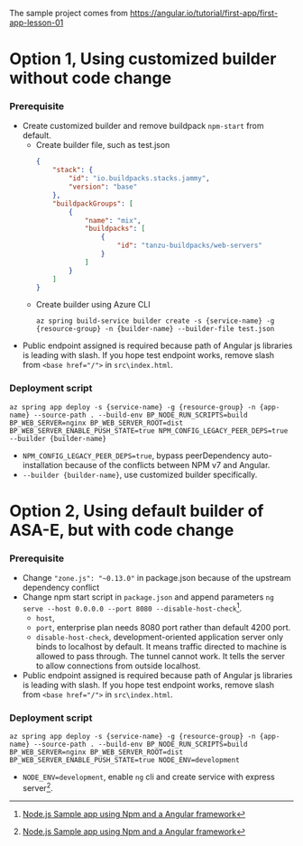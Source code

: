 The sample project comes from https://angular.io/tutorial/first-app/first-app-lesson-01

# Option 1, Using customized builder without code change
### Prerequisite
* Create customized builder and remove buildpack `npm-start` from default.
  * Create builder file, such as test.json
    ``` json
    {
        "stack": {
            "id": "io.buildpacks.stacks.jammy",
            "version": "base"
        },
        "buildpackGroups": [
            {
                "name": "mix",
                "buildpacks": [
                    {
                        "id": "tanzu-buildpacks/web-servers"
                    }
                ]
            }
        ]
    }
    ```
  * Create builder using Azure CLI
    ```azurecli
    az spring build-service builder create -s {service-name} -g {resource-group} -n {builder-name} --builder-file test.json
    ```
* Public endpoint assigned is required because path of Angular js libraries is leading with slash. If you hope test endpoint works, remove slash from `<base href="/">` in `src\index.html`.

### Deployment script
```shell
az spring app deploy -s {service-name} -g {resource-group} -n {app-name} --source-path . --build-env BP_NODE_RUN_SCRIPTS=build BP_WEB_SERVER=nginx BP_WEB_SERVER_ROOT=dist BP_WEB_SERVER_ENABLE_PUSH_STATE=true NPM_CONFIG_LEGACY_PEER_DEPS=true --builder {builder-name}
```

* `NPM_CONFIG_LEGACY_PEER_DEPS=true`, bypass peerDependency auto-installation because of the conflicts between NPM v7 and Angular.
* `--builder {builder-name}`, use customized builder specifically.

# Option 2, Using default builder of ASA-E, but with code change
### Prerequisite
* Change `"zone.js": "~0.13.0"` in package.json because of the upstream dependency conflict
* Change npm start script in `package.json` and append parameters `ng serve --host 0.0.0.0 --port 8080 --disable-host-check`[^1].
  - `host`, 
  - `port`, enterprise plan needs 8080 port rather than default 4200 port.
  - `disable-host-check`, development-oriented application server only binds to localhost by default. It means traffic directed to machine is allowed to pass through. The tunnel cannot work. It tells the server to allow connections from outside localhost. 
* Public endpoint assigned is required because path of Angular js libraries is leading with slash. If you hope test endpoint works, remove slash from `<base href="/">` in `src\index.html`.

### Deployment script
```shell
az spring app deploy -s {service-name} -g {resource-group} -n {app-name} --source-path . --build-env BP_NODE_RUN_SCRIPTS=build BP_WEB_SERVER=nginx BP_WEB_SERVER_ROOT=dist BP_WEB_SERVER_ENABLE_PUSH_STATE=true NODE_ENV=development
```

* `NODE_ENV=development`, enable `ng` cli and create service with express server[^1].

[^1]: [Node.js Sample app using Npm and a Angular framework](https://github.com/paketo-buildpacks/samples/tree/main/nodejs/angular-npm#note)

